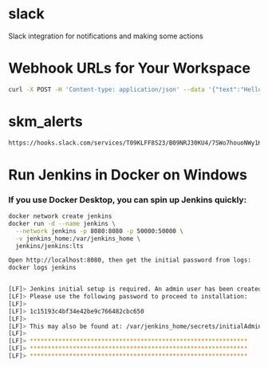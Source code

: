 # slack
Slack integration for notifications and making some actions

# Webhook URLs for Your Workspace
```bash
curl -X POST -H 'Content-type: application/json' --data '{"text":"Hello, World!"}' https://hooks.slack.com/services/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XXXXXXXXXXXXXXXXXXXXXXXXXXXXXXXXXXXXXXXXXXXXX
```
# skm_alerts
```bash
https://hooks.slack.com/services/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XXXXXXXXXXXXXXXXXXXXXXXXXXXXXXXXXXXXXXXXX
```



# Run Jenkins in Docker on Windows
### If you use Docker Desktop, you can spin up Jenkins quickly:

```bash
docker network create jenkins
docker run -d --name jenkins \
  --network jenkins -p 8080:8080 -p 50000:50000 \
  -v jenkins_home:/var/jenkins_home \
  jenkins/jenkins:lts
```

```bash
Open http://localhost:8080, then get the initial password from logs:
docker logs jenkins


[LF]> Jenkins initial setup is required. An admin user has been created and a password generated.
[LF]> Please use the following password to proceed to installation:
[LF]>
[LF]> 1c15193c4bf34e42be9c766482cbc650
[LF]>
[LF]> This may also be found at: /var/jenkins_home/secrets/initialAdminPassword
[LF]>
[LF]> *************************************************************
[LF]> *************************************************************
[LF]> *************************************************************

```



